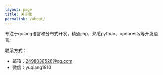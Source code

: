 ```yaml
---
layout: page
title: 关于我
permalink: /about/
---
```


专注于golang语言和分布式开发，精通php，熟悉python、openresty等开发语言;

联系方式：

* 邮箱：2498038528@qq.com  
* 微信：yuqiang1910  
